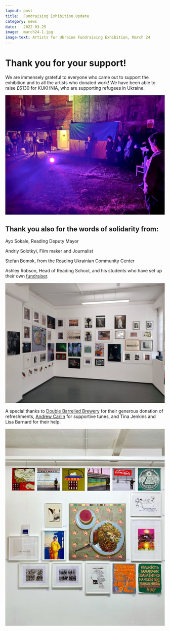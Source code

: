 ```yaml
---
layout: post
title:  Fundraising Exhibition Update
category: news
date:   2022-03-25
image:  march24-1.jpg
image-text: Artists for Ukraine Fundraising Exhibition, March 24
---
```

# Thank you for your support!

We are immensely grateful to everyone who came out to support the exhibition and to all the artists who donated work! We have been able to raise £6130 for KUKHNIA, who are supporting refugees in Ukraine.

![](/assets/images/march24-3.jpg)

## Thank you also for the words of solidarity from:

Ayo Sokale, Reading Deputy Mayor

Andriy Solotkyi, Film maker and Journalist 

Stefan Bomok, from the Reading Ukrainian Community Center

Ashley Robson, Head of Reading School, and his students who have set up their own <a href="https://www.justgiving.com/crowdfunding/reading-schoolrunforukraine">fundraiser</a>.

![](/assets/images/march24-2.jpg)

A special thanks to <a href="https://doublebarrelled.co.uk">Double Barrelled Brewery</a> for their generous donation of refreshments, <a href="https://twitter.com/tracksgrooves">Andrew Carlin</a> for supportive tunes, and Tina Jenkins and Lisa Barnard for their help.

![](/assets/images/march24-4.jpg)
